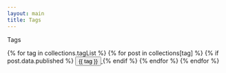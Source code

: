 ```yaml
---
layout: main
title: Tags
---
```


<p class="title-wide mb-6">
    Tags
</p>

{% for tag in collections.tagList %}
{% for post in collections[tag] %}
{% if post.data.published %}
<span>
    <a href="/tags/{{ tag }}">
        <button class="text-base inline-block py-1 px-3 rounded-lg text-stone-600 dark:text-stone-50/[.80] border border-stone-300 dark:border-stone-50/25 link-container-hover mr-6 mb-6">
            {{ tag }}
        </button>
    </a>
</span>
{% endif %}
{% endfor %}
{% endfor %}